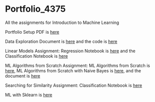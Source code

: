 # Portfolio_4375
All the assignments for Introduction to Machine Learning

Portfolio Setup PDF is [here](Overview_of_ML.pdf)

Data Exploration Document is [here](DataExploration.pdf) and the code is [here](DataExploration.cpp)

Linear Models Assignment: Regression Notebook is [here](Regression.pdf) and the Classification Notebook is [here](Classification.pdf)

ML Algorithms from Scratch Assignment: ML Algorithms from Scratch is [here](ML_Algorithms_from_Scratch.cpp), ML Algorithms from Scratch with Naive Bayes is [here](ML_Algorithms_from_Scratch_NB.cpp), and the document is [here](ML_Algorithms_from_Scratch.pdf)

Searching for Similarity Assignment: Classification Notebook is [here](Classification(SearchingForSimilarity).pdf)

ML with Sklearn is [here](ML_with_sklearn.pdf)